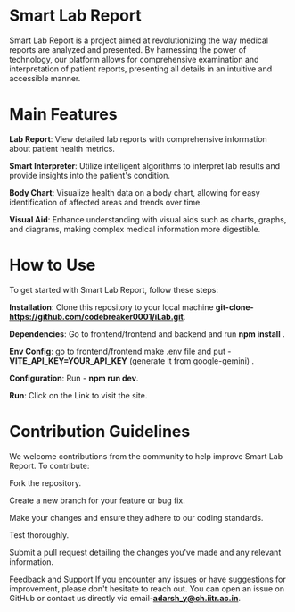


# Smart Lab Report
Smart Lab Report is a project aimed at revolutionizing the way medical reports are analyzed and presented. By harnessing the power of technology, our platform allows for comprehensive examination and interpretation of patient reports, presenting all details in an intuitive and accessible manner.

# Main Features
**Lab Report**: View detailed lab reports with comprehensive information about patient health metrics.

**Smart Interpreter**: Utilize intelligent algorithms to interpret lab results and provide insights into the patient's condition.

**Body Chart**: Visualize health data on a body chart, allowing for easy identification of affected areas and trends over time.

**Visual Aid**: Enhance understanding with visual aids such as charts, graphs, and diagrams, making complex medical information more digestible.

# How to Use
To get started with Smart Lab Report, follow these steps:

**Installation**: Clone this repository to your local machine **git-clone-https://github.com/codebreaker0001/iLab.git**.

**Dependencies**: Go to frontend/frontend and backend and run **npm install** .

**Env Config**: go to frontend/frontend make .env file and put - **VITE_API_KEY=YOUR_API_KEY** (generate it from google-gemini) .

**Configuration**: Run - **npm run dev**.

**Run**: Click on the Link to visit the site.

# Contribution Guidelines
We welcome contributions from the community to help improve Smart Lab Report. To contribute:

Fork the repository.

Create a new branch for your feature or bug fix.

Make your changes and ensure they adhere to our coding standards.

Test thoroughly.

Submit a pull request detailing the changes you've made and any relevant information.

Feedback and Support
If you encounter any issues or have suggestions for improvement, please don't hesitate to reach out. You can open an issue on GitHub or contact us directly via email-**adarsh_y@ch.iitr.ac.in**.

